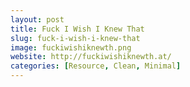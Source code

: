 ```yaml
---
layout: post
title: Fuck I Wish I Knew That
slug: fuck-i-wish-i-knew-that
image: fuckiwishiknewth.png
website: http://fuckiwishiknewth.at/
categories: [Resource, Clean, Minimal]
---
```

